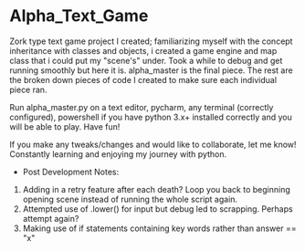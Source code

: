 # Alpha_Text_Game
Zork type text game project I created; familiarizing myself with the concept inheritance with classes and objects, 
i created a game engine and map class that i could put my "scene's" under. Took a while to debug and get running smoothly but here it is. 
alpha_master is the final piece. The rest are the broken down pieces of code I created to make sure each individual piece ran.

Run alpha_master.py on a text editor, pycharm, any terminal (correctly configured), powershell if you have python 3.x+ installed correctly and you will be able to play.
Have fun!

If you make any tweaks/changes and would like to collaborate, let me know!
Constantly learning and enjoying my journey with python.

- Post Development Notes:

1) Adding in a retry feature after each death? Loop you back to beginning opening scene instead of running the whole script again.
2) Attempted use of .lower() for input but debug led to scrapping. Perhaps attempt again?
3) Making use of if statements containing key words rather than answer == "x"
